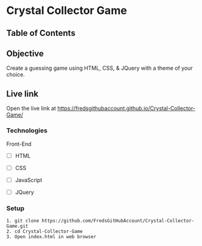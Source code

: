 # Crystal Collector Game

## Table of Contents 

## Objective 

Create a guessing game using HTML, CSS, & JQuery with a theme of your choice.  

## Live link
Open the live link at https://fredsgithubaccount.github.io/Crystal-Collector-Game/

### Technologies
Front-End
- [ ] HTML
- [ ] CSS
- [ ] JavaScript
- [ ] JQuery


### Setup 
```
1. git clone https://github.com/FredsGitHubAccount/Crystal-Collector-Game.git
2. cd Crystal-Collector-Game
3. Open index.html in web browser

```